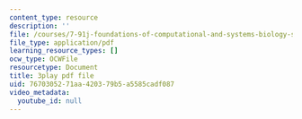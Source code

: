 ```yaml
---
content_type: resource
description: ''
file: /courses/7-91j-foundations-of-computational-and-systems-biology-spring-2014/7670305271aa420379b5a5585cadf087_PdyARRNwi7I.pdf
file_type: application/pdf
learning_resource_types: []
ocw_type: OCWFile
resourcetype: Document
title: 3play pdf file
uid: 76703052-71aa-4203-79b5-a5585cadf087
video_metadata:
  youtube_id: null
---
```

